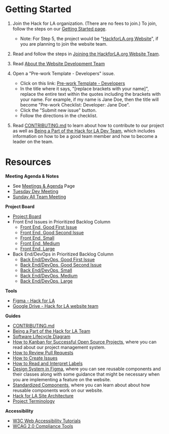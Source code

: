 # Getting Started

1. Join the Hack for LA organization. (There are no fees to join.) To join, follow the steps on our [Getting Started page](https://www.hackforla.org/getting-started).
    * Note: For Step 5, the project would be "[HackforLA.org Website](https://www.hackforla.org/projects/website)", if you are planning to join the website team.

2. Read and follow the steps in [Joining the HackforLA.org Website Team](https://github.com/hackforla/website/wiki/Joining-the-HackforLA.org-Website-Team).

3. Read [About the Website Development Team](https://github.com/hackforla/website/wiki/About-the-Website-Development-Team)

4. Open a "Pre-work Template - Developers" issue.
    * Click on this link: [Pre-work Template - Developers](https://github.com/hackforla/website/issues/new?assignees=&labels=Feature%3A+Onboarding%2FContributing.md%2C+good+first+issue%2C+Ready+for+Milestone&template=pre-work-template--dev.md&title=Pre-work+Checklist%3A+Developer%3A+%5Breplace+brackets+with+your+name%5D)
    * In the title where it says, "[replace brackets with your name]", replace the entire text within the quotes including the brackets with your name. For example, if my name is Jane Doe, then the title will become "Pre-work Checklist: Developer: Jane Doe".
    * Click the "Submit new issue" button.
    * Follow the directions in the checklist.

5. Read [CONTRIBUTING.md](https://github.com/hackforla/website/blob/d952b81034634a0e2ad55eb380d45458d782203a/CONTRIBUTING.md) to learn about how to contribute to our project as well as [Being a Part of the Hack for LA Dev Team](Being-a-Part-of-the-Hack-For-LA--Dev-Team), which includes information on how to be a good team member and how to become a leader on the team.

# Resources
**Meeting Agenda & Notes**
- See [Meetings & Agenda](Meetings-and-Agendas) Page
- [Tuesday Dev Meeting](https://github.com/hackforla/website/wiki/Meetings-and-Agendas#website-dev-team-meeting)
- [Sunday All Team Meeting](https://github.com/hackforla/website/wiki/Meetings-and-Agendas#website-team-meeting-all-roles)

**Project Board**
- [Project Board](https://github.com/hackforla/website/projects/7)
- Front End Issues in Prioritized Backlog Column
  - [Front End, Good First Issue](https://github.com/hackforla/website/projects/7?card_filter_query=label%3A%22role%3A+front+end%22+label%3A%22good+first+issue%22#column-7198257)
  - [Front End, Good Second Issue](https://github.com/hackforla/website/projects/7?card_filter_query=label%3A%22role%3A+front+end%22+label%3A%22size%3A+good+second+issue%22#column-7198257)
  - [Front End, Small](https://github.com/hackforla/website/projects/7?card_filter_query=label%3A%22size%3A+small%22+label%3A%22role%3A+front+end%22#column-7198257)
  - [Front End, Medium](https://github.com/hackforla/website/projects/7?card_filter_query=label%3A%22role%3A+front+end%22+label%3A%22size%3A+medium%22#column-7198257)
  - [Front End, Large](https://github.com/hackforla/website/projects/7?card_filter_query=label%3A%22role%3A+front+end%22+label%3A%22size%3A+large%22#column-7198257)
- Back End/DevOps in Prioritized Backlog Column
  - [Back End/DevOps, Good First Issue](https://github.com/hackforla/website/projects/7?card_filter_query=label%3A%22role%3A+back+end%2Fdevops%22+label%3A%22good+first+issue%22#column-7198257)
  - [Back End/DevOps, Good Second Issue](https://github.com/hackforla/website/projects/7?card_filter_query=label%3A%22size%3A+good+second+issue%22+label%3A%22role%3A+back+end%2Fdevops%22#column-7198257)
  - [Back End/DevOps, Small](https://github.com/hackforla/website/projects/7?card_filter_query=label%3A%22role%3A+back+end%2Fdevops%22+label%3A%22size%3A+small%22#column-7198257)
  - [Back End/DevOps, Medium](https://github.com/hackforla/website/projects/7?card_filter_query=label%3A%22role%3A+back+end%22+label%3A%22size%3A+medium%22#column-7198257)
  - [Back End/DevOps, Large](https://github.com/hackforla/website/projects/7?card_filter_query=label%3A%22role%3A+back+end%2Fdevops%22+label%3A%22size%3A+large%22#column-7198257)

**Tools**
- [Figma - Hack for LA](https://www.figma.com/file/0RRPy1Ph7HafI3qOITg0Mr/Hack-for-LA-Website)
- [Google Drive - Hack for LA website team](https://drive.google.com/drive/folders/1p76K0FgfiAWeIIEyoyJ_Iik8FVj8cBjT?usp=sharing)

**Guides**
- [CONTRIBUTING.md](https://github.com/hackforla/website/blob/d952b81034634a0e2ad55eb380d45458d782203a/CONTRIBUTING.md)
- [Being a Part of the Hack for LA Team](Being-a-Part-of-the-Hack-For-LA-Team)
- [Software Lifecycle Diagram](https://drive.google.com/file/d/1emxhYv9N6KuCVrG-gnqkqHdGnjhm_Qvb/view?usp=sharing)
- [How to Kanban for Successful Open Source Projects](https://docs.google.com/document/d/11Fe7mNdmPBP5bD_yLJ1C0_I1TmoK47AuHHrdhdDyWCs/edit#heading=h.nl3p4nf4eqb4), where you can read about our project management system. 
- [How to Review Pull Requests](How-to-Review-Pull-Requests)
- [How to Create Issues](How-to-create-issues)
- [How to Read and Interpret Labels](https://github.com/hackforla/website/wiki/How-to-read-and-interpret-labels)
- [Design System in Figma](https://www.figma.com/file/0RRPy1Ph7HafI3qOITg0Mr/Hack-for-LA-Website?node-id=3464%3A3), where you can see reusable components and their classes along with some guidance that might be necessary when you are implementing a feature on the website.
- [Standardized Components](https://github.com/hackforla/website/wiki/Standardized-Components), where you can learn about about how reusable components work on our website.
- [Hack for LA Site Architecture](Hack-for-LA's-Site-Architecture)
- [Project Terminology](https://github.com/hackforla/website/wiki/Project-Terminology)

**Accessibility**
- [W3C Web Accessibility Tutorials](https://www.w3.org/WAI/tutorials/)
- [WCAG 2.0 Compliance Tools](https://github.com/hackforla/website/wiki/WCAG-2.0-Compliance-Tools) 
